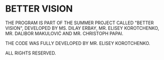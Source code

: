 # BETTER VISION
THE PROGRAM IS PART OF THE SUMMER PROJECT CALLED "BETTER VISION", 
DEVELOPED BY MS. DILAY ERBAY, MR. ELISEY KOROTCHENKO, MR. DALIBOR MAKULOVIĆ AND MR. CHRISTOPH PAPAI.

THE CODE WAS FULLY DEVELOPED BY MR. ELISEY KOROTCHENKO.

ALL RIGHTS RESERVED.
